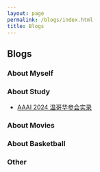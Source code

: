 ```yaml
---
layout: page
permalink: /blogs/index.html
title: Blogs
---
```


## Blogs

### About Myself

### About Study

- [AAAI 2024 温哥华参会实录](https://Deboo08.github.io/blogs/React学习笔记（一/)

### About Movies


### About Basketball


### Other


<br>
